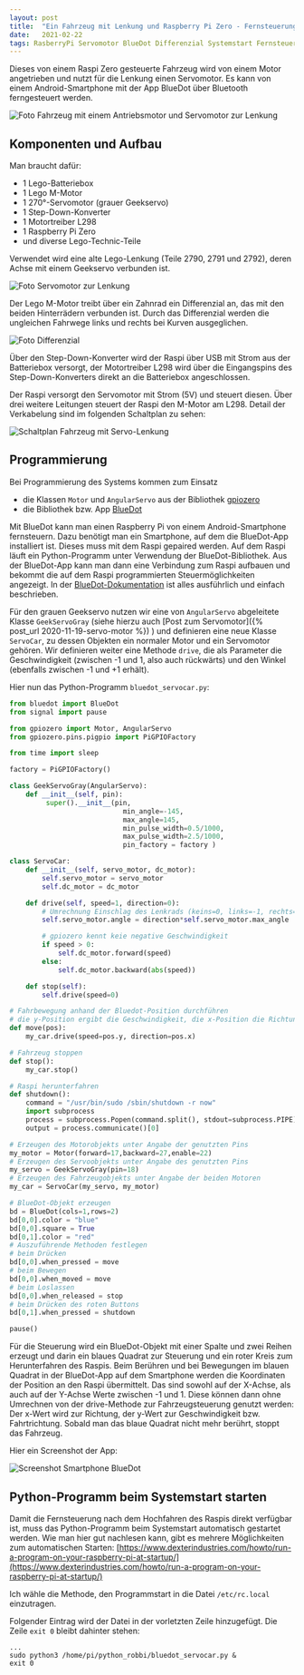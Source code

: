 ```yaml
---
layout: post
title:  "Ein Fahrzeug mit Lenkung und Raspberry Pi Zero - Fernsteuerung mit BlueDot"
date:   2021-02-22 
tags: RasberryPi Servomotor BlueDot Differenzial Systemstart Fernsteuerung
---
```


Dieses von einem Raspi Zero gesteuerte Fahrzeug wird von einem Motor angetrieben und nutzt für die Lenkung einen Servomotor. Es kann von einem Android-Smartphone mit der App BlueDot über Bluetooth ferngesteuert werden.

![Foto Fahrzeug mit einem Antriebsmotor und Servomotor zur Lenkung](/images/foto_modell_vierradfahrzeug.jpg)

## Komponenten und Aufbau

Man braucht dafür:
* 1 Lego-Batteriebox
* 1 Lego M-Motor
* 1 270°-Servomotor (grauer Geekservo)
* 1 Step-Down-Konverter
* 1 Motortreiber L298
* 1 Raspberry Pi Zero
* und diverse Lego-Technic-Teile

Verwendet wird eine alte Lego-Lenkung (Teile 2790, 2791 und 2792), deren Achse mit einem Geekservo verbunden ist. 

![Foto Servomotor zur Lenkung](/images/foto_servolenkung.jpg)

Der Lego M-Motor treibt über ein Zahnrad ein Differenzial an, das mit den beiden Hinterrädern verbunden ist. Durch das Differenzial werden die ungleichen Fahrwege links und rechts bei Kurven ausgeglichen. 

![Foto Differenzial](/images/foto_differenzial.jpg)

Über den Step-Down-Konverter wird der Raspi über USB mit Strom aus der Batteriebox versorgt, der Motortreiber L298 wird über die Eingangspins des Step-Down-Konverters direkt an die Batteriebox angeschlossen.

Der Raspi versorgt den Servomotor mit Strom (5V) und steuert diesen. Über drei weitere Leitungen steuert der Raspi den M-Motor am L298. Detail der Verkabelung sind im folgenden Schaltplan zu sehen:

![Schaltplan Fahrzeug mit Servo-Lenkung](/images/fritzing_raspi_servofahrzeug.png)

## Programmierung

Bei Programmierung des Systems kommen zum Einsatz
* die Klassen `Motor` und `AngularServo` aus der Bibliothek [gpiozero](https://gpiozero.readthedocs.io/en/stable/)
* die Bibliothek bzw. App [BlueDot](https://bluedot.readthedocs.io/en/latest/)

Mit BlueDot kann man einen Raspberry Pi von einem Android-Smartphone fernsteuern. Dazu benötigt man ein Smartphone, auf dem die BlueDot-App installiert ist. Dieses muss mit dem Raspi gepaired werden. Auf dem Raspi läuft ein Python-Programm unter Verwendung der BlueDot-Bibliothek. Aus der BlueDot-App kann man dann eine Verbindung zum Raspi aufbauen und bekommt die auf dem Raspi programmierten Steuermöglichkeiten angezeigt. In der [BlueDot-Dokumentation](https://bluedot.readthedocs.io) ist alles ausführlich und einfach beschrieben.

Für den grauen Geekservo nutzen wir eine von `AngularServo` abgeleitete Klasse `GeekServoGray` (siehe hierzu auch [Post zum Servomotor]({% post_url 2020-11-19-servo-motor %}) ) und definieren eine neue Klasse `ServoCar`, zu dessen Objekten ein normaler Motor und ein Servomotor gehören. Wir definieren weiter eine Methode `drive`, die als Parameter die Geschwindigkeit (zwischen -1 und 1, also auch rückwärts) und den Winkel (ebenfalls zwischen -1 und +1 erhält).

Hier nun das Python-Programm `bluedot_servocar.py`:

```python
from bluedot import BlueDot
from signal import pause

from gpiozero import Motor, AngularServo
from gpiozero.pins.pigpio import PiGPIOFactory

from time import sleep

factory = PiGPIOFactory()

class GeekServoGray(AngularServo):
    def __init__(self, pin):
         super().__init__(pin,
                            min_angle=-145,
                            max_angle=145,
                            min_pulse_width=0.5/1000,
                            max_pulse_width=2.5/1000,
                            pin_factory = factory )

class ServoCar:
    def __init__(self, servo_motor, dc_motor):
        self.servo_motor = servo_motor
        self.dc_motor = dc_motor

    def drive(self, speed=1, direction=0):
        # Umrechnung Einschlag des Lenkrads (keins=0, links=-1, rechts=1)
        self.servo_motor.angle = direction*self.servo_motor.max_angle

        # gpiozero kennt keie negative Geschwindigkeit
        if speed > 0:
            self.dc_motor.forward(speed)
        else:
            self.dc_motor.backward(abs(speed))

    def stop(self):
        self.drive(speed=0)

# Fahrbewegung anhand der Bluedot-Position durchführen
# die y-Position ergibt die Geschwindigkeit, die x-Position die Richtung
def move(pos):
    my_car.drive(speed=pos.y, direction=pos.x)

# Fahrzeug stoppen
def stop():
    my_car.stop()

# Raspi herunterfahren
def shutdown():
    command = "/usr/bin/sudo /sbin/shutdown -r now"
    import subprocess
    process = subprocess.Popen(command.split(), stdout=subprocess.PIPE)
    output = process.communicate()[0]

# Erzeugen des Motorobjekts unter Angabe der genutzten Pins
my_motor = Motor(forward=17,backward=27,enable=22)
# Erzeugen des Servoobjekts unter Angabe des genutzten Pins
my_servo = GeekServoGray(pin=18)
# Erzeugen des Fahrzeugobjekts unter Angabe der beiden Motoren
my_car = ServoCar(my_servo, my_motor)

# BlueDot-Objekt erzeugen
bd = BlueDot(cols=1,rows=2)
bd[0,0].color = "blue"
bd[0,0].square = True
bd[0,1].color = "red"
# Auszuführende Methoden festlegen
# beim Drücken
bd[0,0].when_pressed = move
# beim Bewegen
bd[0,0].when_moved = move
# beim Loslassen
bd[0,0].when_released = stop
# beim Drücken des roten Buttons
bd[0,1].when_pressed = shutdown

pause()
```

Für die Steuerung wird ein BlueDot-Objekt mit einer Spalte und zwei Reihen erzeugt und darin ein blaues Quadrat zur Steuerung und ein roter Kreis zum Herunterfahren des Raspis. Beim Berühren und bei Bewegungen im blauen Quadrat in der BlueDot-App auf dem Smartphone werden die Koordinaten der Position an den Raspi übermittelt. Das sind sowohl auf der X-Achse, als auch auf der Y-Achse Werte zwischen -1 und 1. Diese können dann ohne Umrechnen von der drive-Methode zur Fahrzeugsteuerung genutzt werden: Der x-Wert wird zur Richtung, der y-Wert zur Geschwindigkeit bzw. Fahrtrichtung. Sobald man das blaue Quadrat nicht mehr berührt, stoppt das Fahrzeug.

Hier ein Screenshot der App:

![Screenshot Smartphone BlueDot](/images/screenshot_bluedot.png)


## Python-Programm beim Systemstart starten

Damit die Fernsteuerung nach dem Hochfahren des Raspis direkt verfügbar ist, muss das Python-Programm beim Systemstart automatisch gestartet werden. Wie man hier gut nachlesen kann, gibt es mehrere Möglichkeiten zum automatischen Starten: [https://www.dexterindustries.com/howto/run-a-program-on-your-raspberry-pi-at-startup/](https://www.dexterindustries.com/howto/run-a-program-on-your-raspberry-pi-at-startup/)

Ich wähle die Methode, den Programmstart in die Datei `/etc/rc.local` einzutragen. 

Folgender Eintrag wird der Datei in der vorletzten Zeile hinzugefügt. Die Zeile `exit 0` bleibt dahinter stehen:

```
...
sudo python3 /home/pi/python_robbi/bluedot_servocar.py &
exit 0
```








